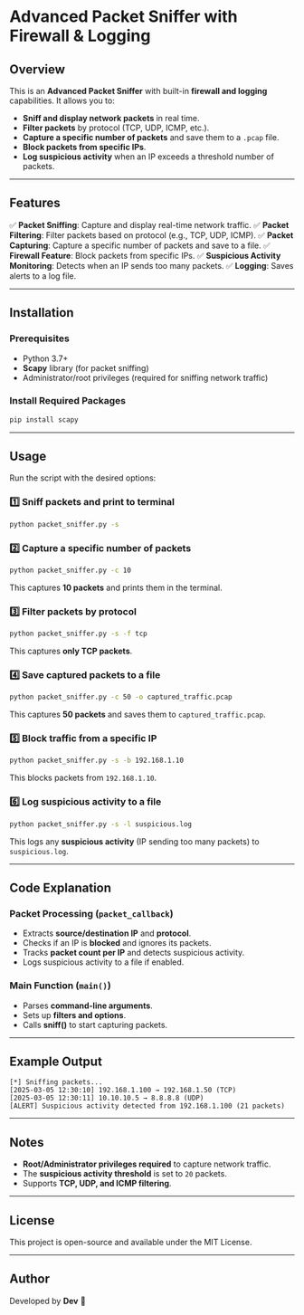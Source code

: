 # Advanced Packet Sniffer with Firewall & Logging

## Overview
This is an **Advanced Packet Sniffer** with built-in **firewall and logging** capabilities. It allows you to:
- **Sniff and display network packets** in real time.
- **Filter packets** by protocol (TCP, UDP, ICMP, etc.).
- **Capture a specific number of packets** and save them to a `.pcap` file.
- **Block packets from specific IPs**.
- **Log suspicious activity** when an IP exceeds a threshold number of packets.

---

## Features
✅ **Packet Sniffing**: Capture and display real-time network traffic.
✅ **Packet Filtering**: Filter packets based on protocol (e.g., TCP, UDP, ICMP).
✅ **Packet Capturing**: Capture a specific number of packets and save to a file.
✅ **Firewall Feature**: Block packets from specific IPs.
✅ **Suspicious Activity Monitoring**: Detects when an IP sends too many packets.
✅ **Logging**: Saves alerts to a log file.

---

## Installation
### Prerequisites
- Python 3.7+
- **Scapy** library (for packet sniffing)
- Administrator/root privileges (required for sniffing network traffic)

### Install Required Packages
```bash
pip install scapy
```

---

## Usage
Run the script with the desired options:

### **1️⃣ Sniff packets and print to terminal**
```bash
python packet_sniffer.py -s
```

### **2️⃣ Capture a specific number of packets**
```bash
python packet_sniffer.py -c 10
```
This captures **10 packets** and prints them in the terminal.

### **3️⃣ Filter packets by protocol**
```bash
python packet_sniffer.py -s -f tcp
```
This captures **only TCP packets**.

### **4️⃣ Save captured packets to a file**
```bash
python packet_sniffer.py -c 50 -o captured_traffic.pcap
```
This captures **50 packets** and saves them to `captured_traffic.pcap`.

### **5️⃣ Block traffic from a specific IP**
```bash
python packet_sniffer.py -s -b 192.168.1.10
```
This blocks packets from `192.168.1.10`.

### **6️⃣ Log suspicious activity to a file**
```bash
python packet_sniffer.py -s -l suspicious.log
```
This logs any **suspicious activity** (IP sending too many packets) to `suspicious.log`.

---

## Code Explanation
### **Packet Processing (`packet_callback`)**
- Extracts **source/destination IP** and **protocol**.
- Checks if an IP is **blocked** and ignores its packets.
- Tracks **packet count per IP** and detects suspicious activity.
- Logs suspicious activity to a file if enabled.

### **Main Function (`main()`)**
- Parses **command-line arguments**.
- Sets up **filters and options**.
- Calls **sniff()** to start capturing packets.

---

## Example Output
```
[*] Sniffing packets...
[2025-03-05 12:30:10] 192.168.1.100 → 192.168.1.50 (TCP)
[2025-03-05 12:30:11] 10.10.10.5 → 8.8.8.8 (UDP)
[ALERT] Suspicious activity detected from 192.168.1.100 (21 packets)
```

---

## Notes
- **Root/Administrator privileges required** to capture network traffic.
- The **suspicious activity threshold** is set to `20` packets.
- Supports **TCP, UDP, and ICMP filtering**.

---

## License
This project is open-source and available under the MIT License.

---

## Author
Developed by **Dev** 🚀

